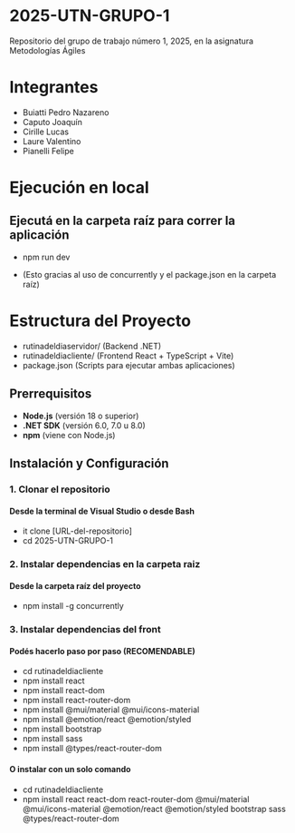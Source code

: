# 2025-UTN-GRUPO-1
Repositorio del grupo de trabajo número 1, 2025, en la asignatura Metodologías Ágiles

# Integrantes
- Buiatti Pedro Nazareno
- Caputo Joaquín
- Cirille Lucas
- Laure Valentino
- Pianelli Felipe

# Ejecución en local
## Ejecutá en la carpeta raíz para correr la aplicación
- npm run dev

- (Esto gracias al uso de concurrently y el package.json en la carpeta raíz)

# Estructura del Proyecto
- rutinadeldiaservidor/ (Backend .NET)
- rutinadeldiacliente/ (Frontend React + TypeScript + Vite)
- package.json (Scripts para ejecutar ambas aplicaciones) 

## Prerrequisitos
- **Node.js** (versión 18 o superior)
- **.NET SDK** (versión 6.0, 7.0 u 8.0)
- **npm** (viene con Node.js)

## Instalación y Configuración

### 1. Clonar el repositorio
#### Desde la terminal de Visual Studio o desde Bash
- it clone [URL-del-repositorio]
- cd 2025-UTN-GRUPO-1

### 2. Instalar dependencias en la carpeta raiz
#### Desde la carpeta raíz del proyecto
- npm install -g concurrently

### 3. Instalar dependencias del front
#### Podés hacerlo paso por paso (RECOMENDABLE)
- cd rutinadeldiacliente
- npm install react
- npm install react-dom
- npm install react-router-dom
- npm install @mui/material @mui/icons-material
- npm install @emotion/react @emotion/styled
- npm install bootstrap
- npm install sass
- npm install @types/react-router-dom

#### O instalar con un solo comando
- cd rutinadeldiacliente
- npm install react react-dom react-router-dom @mui/material @mui/icons-material @emotion/react @emotion/styled bootstrap sass @types/react-router-dom